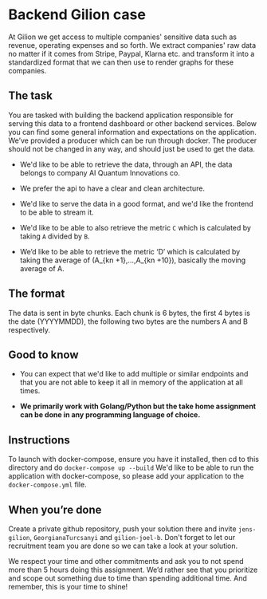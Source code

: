 # Backend Gilion case

At Gilion we get access to multiple companies' sensitive data such as revenue, operating expenses and so forth. We extract companies' raw data no matter if it comes from Stripe, Paypal, Klarna etc. and transform it into a standardized format that we can then use to render graphs for these companies.

## The task

You are tasked with building the backend application responsible for serving this data to a frontend dashboard or other backend services. Below you can find some general information and expectations on the application.
We’ve provided a producer which can be run through docker. The producer should not be changed in any way, and should just be used to get the data.


- We'd like to be able to retrieve the data, through an API, the data belongs to company AI Quantum Innovations co.

- We prefer the api to have a clear and clean architecture.

- We'd like to serve the data in a good format, and we'd like the frontend to be able to stream it.

- We'd like to be able to also retrieve the metric `C` which is calculated by taking `A` divided by `B`.

- We’d like to be able to retrieve the metric ‘D’ which is calculated by taking the average of (A_{kn +1},…,A_{kn +10}), basically the moving average of A.


## The format
The data is sent in byte chunks. Each chunk is 6 bytes, the first 4 bytes is the date (YYYYMMDD), the following two bytes are the numbers A and B respectively.

## Good to know

- You can expect that we'd like to add multiple or similar endpoints and that you are not able to keep it all in memory of the application at all times. 

- **We primarily work with Golang/Python but the take home assignment can be done in any programming language of choice.**

## Instructions
To launch with docker-compose, ensure you have it installed, then cd to this directory and do `docker-compose up --build`
We'd like to be able to run the application with docker-compose, so please add your application to the `docker-compose.yml` file. 

## When you’re done 

Create a private github repository, push your solution there and invite `jens-gilion`, `GeorgianaTurcsanyi` and `gilion-joel-b`.  Don't forget to let our recruitment team you are done so we can take a look at your solution.

We respect your time and other commitments and ask you to not spend more than 5 hours doing this assignment. We’d rather see that you prioritize and scope out something due to time than spending additional time. And remember, this is your time to shine!
